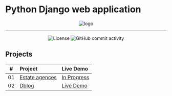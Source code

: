 # Python Django web application

<p align="center">
  <img src="https://i.imgur.com/IyTNu9Z.png" alt="logo" />
</p>

---

<div align="center">
  <img src="https://img.shields.io/badge/Licence-MIT-green" alt="License">
  <img alt="GitHub commit activity" src="https://img.shields.io/github/commit-activity/y/tienduy-nguyen/django-web">
</div>

## Projects

|  #  | Project                                                                                      | Live Demo     |
| :-: | :------------------------------------------------------------------------------------------- | :------------ |
| 01  | [Estate agences](https://github.com/tienduy-nguyen/django-web/tree/master/real-estate-linux) | [In Progress]() |
| 02  | [Dblog](https://github.com/tienduy-nguyen/django-web/tree/master/django_project) | [Live Demo](http://td-dblog.herokuapp.com/) |
